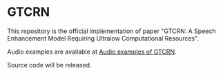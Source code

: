 # GTCRN
This repository is the official implementation of paper "GTCRN: A Speech Enhancement Model Requiring Ultralow Computational Resources". 

Audio examples are available at [Audio examples of GTCRN](https://o129y4mlmb.feishu.cn/docx/MQKZdsk6doJ44xx52rzcprz8nqt?edition_id=DjYg1m).

Source code will be released.
